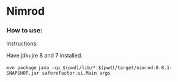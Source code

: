 # Nimrod

### How to use:

Instructions:

Have jdk+jre 8 and 7 installed.

`mvn package`
`java -cp $(pwd)/lib/*:$(pwd)/target/nimrod-0.0.1-SNAPSHOT.jar saferefactor.ui.Main args
`

